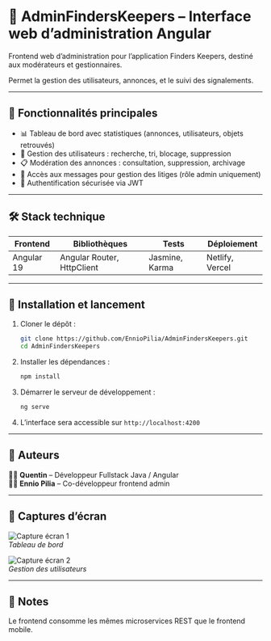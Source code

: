 # 🎯 AdminFindersKeepers – Interface web d’administration Angular

Frontend web d’administration pour l’application Finders Keepers, destiné aux modérateurs et gestionnaires.  

Permet la gestion des utilisateurs, annonces, et le suivi des signalements.

---

## 🚀 Fonctionnalités principales

- 📊 Tableau de bord avec statistiques (annonces, utilisateurs, objets retrouvés)  
- 👥 Gestion des utilisateurs : recherche, tri, blocage, suppression  
- 📋 Modération des annonces : consultation, suppression, archivage  
- 💬 Accès aux messages pour gestion des litiges (rôle admin uniquement)  
- 🔐 Authentification sécurisée via JWT  

---

## 🛠️ Stack technique

| Frontend                  | Bibliothèques                | Tests                    | Déploiement              |
|---------------------------|-----------------------------|--------------------------|--------------------------|
| Angular 19                | Angular Router, HttpClient  | Jasmine, Karma           | Netlify, Vercel          |

---

## 🚀 Installation et lancement

1. Cloner le dépôt :  
   ```bash
   git clone https://github.com/EnnioPilia/AdminFindersKeepers.git
   cd AdminFindersKeepers
   ```
2. Installer les dépendances :  
   ```bash
   npm install
   ```
3. Démarrer le serveur de développement :  
   ```bash
   ng serve
   ```
4. L’interface sera accessible sur `http://localhost:4200`

---

## 📌 Auteurs

👨‍💻 **Quentin** – Développeur Fullstack Java / Angular  
👨‍💻 **Ennio Pilia** – Co-développeur frontend admin  

---

## 📸 Captures d’écran

![Capture écran 1](./Docu/Capture/admin_screen1.png)  
*Tableau de bord*

![Capture écran 2](./Docu/Capture/admin_screen2.png)  
*Gestion des utilisateurs*

---

## 📄 Notes

Le frontend consomme les mêmes microservices REST que le frontend mobile.
